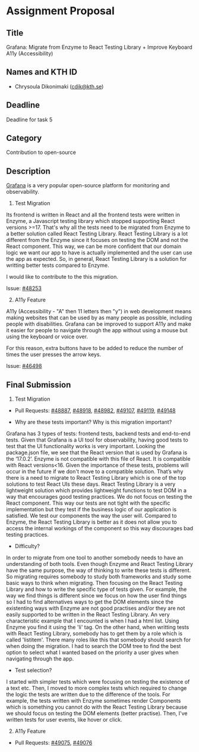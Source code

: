# Assignment Proposal

## Title

Grafana: Migrate from Enzyme to React Testing Library + Improve Keyboard A11y (Accessibility)

## Names and KTH ID

- Chrysoula Dikonimaki (cdik@kth.se)

## Deadline

Deadline for task 5

## Category

Contribution to open-source

## Description

[Grafana](https://github.com/grafana/grafana) is a very popular open-source platform for monitoring and observability. 

1. Test Migration

Its frontend is written in React and all the frontend tests were written in Enzyme, a Javascript testing library which stopped supporting React versions >=17.
That's why all the tests need to be migrated from Enzyme to a better solution called React Testing Library. 
React Testing Library is a lot different from the Enzyme since it focuses on testing the DOM and not the React component. 
This way, we can be more confident that our domain logic we want our app to have is actually implemented and the user can use the app as expected.
So, in general, React Testing Library is a solution for writting better tests compared to Enzyme.

I would like to contribute to the this migration.

Issue: [#48253](https://github.com/grafana/grafana/issues/48253)

2. A11y Feature

A11y (Accessibility - "A" then 11 letters then "y") in web development means making websites that can be used by as many people as possible, including people with disabilities. Grafana can be improved to support A11y and make it easier for people to navigate through the app without using a mouse but using the keyboard or voice over.

For this reason, extra buttons have to be added to reduce the number of times the user presses the arrow keys.

Issue: [#46498](https://github.com/grafana/grafana/issues/46498)
## Final Submission

1. Test Migration
* Pull Requests: [#48887](https://github.com/grafana/grafana/pull/48887), [#48918](https://github.com/grafana/grafana/pull/48918), [#48982](https://github.com/grafana/grafana/pull/48982), [#49107](https://github.com/grafana/grafana/pull/49107), [#49119](https://github.com/grafana/grafana/pull/49119), [#49148](https://github.com/grafana/grafana/pull/49148)

* Why are these tests important? Why is this migration important?

Grafana has 3 types of tests: frontend tests, backend tests and end-to-end tests. Given that Grafana is a UI tool for observability, having good tests to test that the UI functionality works is very important. 
Looking the package.json file, we see that the React version that is used by Grafana is the ‘17.0.2’. Enzyme is not compatible with this file of React. It is compatible with React versions<16. Given the importance of these tests, problems will occur in the future if we don't move to a compatible solution.
That’s why there is a need to migrate to React Testing Library which is one of the top solutions to test React UIs these days. 
React Testing Library is a very lightweight solution which provides lightweight functions to test DOM in a way that encourages good testing practices.  We do not focus on testing the React component. This way our tests are not tight with the specific implementation but they test if the business logic of our application is satisfied. We test our components the way the user will.
Compared to Enzyme, the React Testing Library is better as it does not allow you to access the internal workings of the component so this way discourages bad testing practices.  

* Difficulty?

In order to migrate from one tool to another somebody needs to have an understanding of both tools. Even though Enzyme and React Testing Library have the same purpose, the way of thinking to write these tests is different. So migrating requires somebody to study both frameworks and study some basic ways to think when migrating. Then focusing on the React Testing Library and how to write the specific type of tests given. For example, the way we find things is different since we focus on how the user find things so I had to find alternatives ways to get the DOM elements since the existenting ways with Enzyme are not good practises and/or they are not easily supported to be written in the React Testing Library. An very characteristic example that I encounted is when I had a html list. Using Enzyme you find it using the 'li' tag. On the other hand, when writting tests with React Testing Library, somebody has to get them by a role which is called 'listitem'. There many roles like this that somebody should search for when doing the migration. I had to search the DOM tree to find the best option to select what I wanted based on the priority a user gives when navigating through the app.

* Test selection?

I started with simpler tests which were focusing on testing the existence of a text etc. Then, I moved to more complex tests which required to change the logic the tests are written due to the difference of the tools. For example, the tests written with Enzyme sometimes render Components which is something you cannot do with the React Testing Library because we should focus on testing the DOM elements (better practise). Then, I've written tests for user events, like hover or click. 


2. A11y Feature
* Pull Requests: [#49075](https://github.com/grafana/grafana/pull/49075), [#49076](https://github.com/grafana/grafana/pull/49076)
